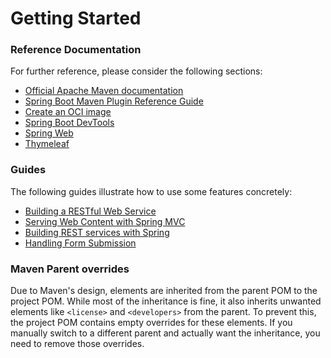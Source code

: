 # Getting Started

### Reference Documentation
For further reference, please consider the following sections:

* [Official Apache Maven documentation](https://maven.apache.org/guides/index.html)
* [Spring Boot Maven Plugin Reference Guide](https://docs.spring.io/spring-boot/3.4.1.RELEASE/maven-plugin)
* [Create an OCI image](https://docs.spring.io/spring-boot/3.4.1.RELEASE/maven-plugin/build-image.html)
* [Spring Boot DevTools](https://docs.spring.io/spring-boot/3.4.1.RELEASE/reference/using/devtools.html)
* [Spring Web](https://docs.spring.io/spring-boot/3.4.1.RELEASE/reference/web/servlet.html)
* [Thymeleaf](https://docs.spring.io/spring-boot/3.4.1.RELEASE/reference/web/servlet.html#web.servlet.spring-mvc.template-engines)

### Guides
The following guides illustrate how to use some features concretely:

* [Building a RESTful Web Service](https://spring.io/guides/gs/rest-service/)
* [Serving Web Content with Spring MVC](https://spring.io/guides/gs/serving-web-content/)
* [Building REST services with Spring](https://spring.io/guides/tutorials/rest/)
* [Handling Form Submission](https://spring.io/guides/gs/handling-form-submission/)

### Maven Parent overrides

Due to Maven's design, elements are inherited from the parent POM to the project POM.
While most of the inheritance is fine, it also inherits unwanted elements like `<license>` and `<developers>` from the parent.
To prevent this, the project POM contains empty overrides for these elements.
If you manually switch to a different parent and actually want the inheritance, you need to remove those overrides.

